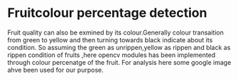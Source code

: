 # Fruitcolour percentage detection
Fruit quality can also be exmined by its colour.Generally colour transaition from green to yellow and then turning towards black indicate about its condition.
So assuming the green as unrippen,yellow as rippen and black as rippen condition of fruits ,here opencv modules has been implemented through colour percenatge of the fruit.
For analysis here some google image ahve been used for our purpose.
